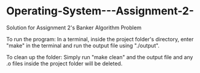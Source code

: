 # Operating-System---Assignment-2-
Solution for Assignment 2's Banker Algorithm Problem 

To run the program:
In a terminal, inside the project folder's directory, enter "make" in the terminal and run the output file using "./output".

To clean up the folder:
Simply run "make clean" and the output file and any .o files inside the project folder will be deleted.
